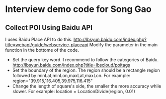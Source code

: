 # Interview demo code for Song Gao
## Collect POI Using Baidu API
I uses Baidu Place API to do this.
http://lbsyun.baidu.com/index.php?title=webapi/guide/webservice-placeapi
Modify the parameter in the main function in the bottome of the code.
- Set the query key word. I recommend to follow the categories of Baidu.
http://lbsyun.baidu.com/index.php?title=lbscloud/poitags
- Set the boundary of the region. The region should be a rectangle region followed by minLat,minLon,maxLat,maxLon.
For example: region="39.915,116.405,39.975,116.415"
- Change the length of square's side, the smaller the more accuracy while slower.
For example: location = LocationDivide(region, 0.01)


